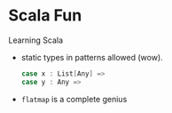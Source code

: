 # Scala Fun

Learning Scala

- static types in patterns allowed (wow).

	```scala
	case x : List[Any] =>
	case y : Any =>
	```
	
- `flatmap` is a complete genius
